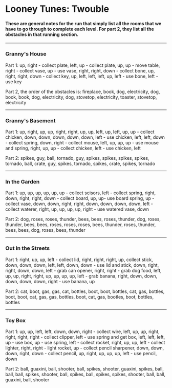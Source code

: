 # Looney Tunes: Twouble

#### These are general notes for the run that simply list all the rooms that we have to go through to complete each level. For part 2, they list all the obstacles in that running section.

------------------

### Granny's House

Part 1: up, right - collect plate, left, up - collect plate, up, up - move table, right - collect vase, up - use vase, right, right, down - collect bone, up, right, right, down - collect key, up, left, left, left, up, left - use bone, left - use key

Part 2, the order of the obstacles is: fireplace, book, dog, electricity, dog, book, book, dog, electricity, dog, stovetop, electricity, toaster, stovetop, electricity

--------------------

### Granny's Basement

Part 1: up, right, up, up, right, right, up, up, left, up, left, up, up - collect chicken, down, down, down, down, down, left - use chicken, left, left, down - collect spring, down, right - collect mouse, left, up, up, up - use mouse and spring, right, up, up - collect chicken, left - use chicken, left

Part 2: spikes, guy, ball, tornado, guy, spikes, spikes, spikes, spikes, tornado, ball, crate, guy, spikes, tornado, spikes, crate, spikes, tornado

------------------------------

### In the Garden

Part 1: up, up, up, up, up, up - collect scisors, left - collect spring, right, down, right, right, down - collect board, up, up- use board spring, up -collect vase, down, down, right, right, down, down, down, down, left - collect waterer, right, up, up, up, up, right - use watered vase, down  

Part 2: dog, roses, roses, thunder, bees, bees, roses, thunder, dog, roses, thunder, bees, bees, roses, roses, roses, bees, thunder, roses, thunder, bees, bees, dog, roses, bees, thunder

-------------------------

### Out in the Streets

Part 1: right, up, up, left -  collect lid, right, right, right, up, collect stick, down, down, down, left, left, down, down - use lid and stick, down, right, right, down, down, left - grab can opener, right, right - grab dog food, left, up, up, right, right, up, up, up, up, left - grab banana, right, down, down, down, down, down, right - use banana, up

Part 2: cat, boot, gas, gas, cat, bottles, boot, boot, bottles, cat, gas, bottles, boot, boot, cat, gas, gas, bottles, boot, cat, gas, bootles, boot, bottles, bottles


------------------------------

### Toy Box

Part 1: up, up, left, left, down, down, right - collect wire, left, up, up, right, right, right, right - collect clipper, left - use spring and get box, left, left, left, up - use box, up - use spring, left - collect rocket, right, up, up, left - collect lighter, right, right - light rocket, up - collect pencil sharpener, down, down, down, right, down - collect pencil, up, right, up, up, up, left - use pencil, down

Part 2: ball, guaxini, ball, shooter, ball, spikes, shooter, guaxini, spikes, ball, ball, ball, spikes, shooter, ball, spikes, ball, spikes, spikes, shooter, ball, ball, guaxini, ball, shooter
